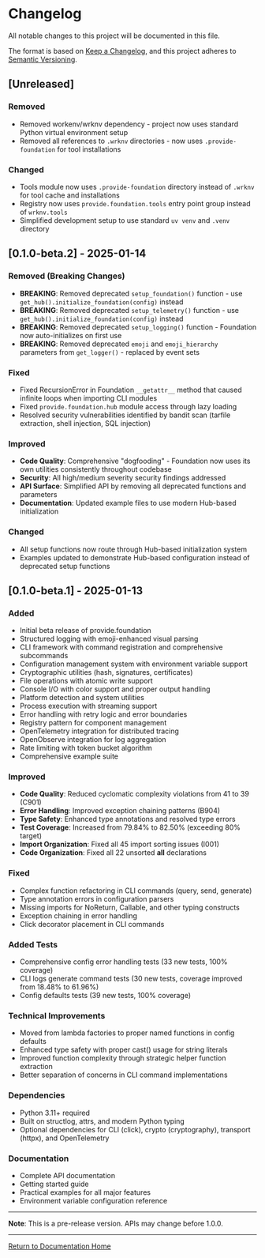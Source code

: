 # Changelog

All notable changes to this project will be documented in this file.

The format is based on [Keep a Changelog](https://keepachangelog.com/en/1.0.0/),
and this project adheres to [Semantic Versioning](https://semver.org/spec/v2.0.0.html).

## [Unreleased]

### Removed
- Removed workenv/wrknv dependency - project now uses standard Python virtual environment setup
- Removed all references to `.wrknv` directories - now uses `.provide-foundation` for tool installations

### Changed
- Tools module now uses `.provide-foundation` directory instead of `.wrknv` for tool cache and installations
- Registry now uses `provide.foundation.tools` entry point group instead of `wrknv.tools`
- Simplified development setup to use standard `uv venv` and `.venv` directory

## [0.1.0-beta.2] - 2025-01-14

### Removed (Breaking Changes)
- **BREAKING**: Removed deprecated `setup_foundation()` function - use `get_hub().initialize_foundation(config)` instead
- **BREAKING**: Removed deprecated `setup_telemetry()` function - use `get_hub().initialize_foundation(config)` instead
- **BREAKING**: Removed deprecated `setup_logging()` function - Foundation now auto-initializes on first use
- **BREAKING**: Removed deprecated `emoji` and `emoji_hierarchy` parameters from `get_logger()` - replaced by event sets

### Fixed
- Fixed RecursionError in Foundation `__getattr__` method that caused infinite loops when importing CLI modules
- Fixed `provide.foundation.hub` module access through lazy loading
- Resolved security vulnerabilities identified by bandit scan (tarfile extraction, shell injection, SQL injection)

### Improved
- **Code Quality**: Comprehensive "dogfooding" - Foundation now uses its own utilities consistently throughout codebase
- **Security**: All high/medium severity security findings addressed
- **API Surface**: Simplified API by removing all deprecated functions and parameters
- **Documentation**: Updated example files to use modern Hub-based initialization

### Changed
- All setup functions now route through Hub-based initialization system
- Examples updated to demonstrate Hub-based configuration instead of deprecated setup functions

## [0.1.0-beta.1] - 2025-01-13

### Added
- Initial beta release of provide.foundation
- Structured logging with emoji-enhanced visual parsing
- CLI framework with command registration and comprehensive subcommands
- Configuration management system with environment variable support
- Cryptographic utilities (hash, signatures, certificates)
- File operations with atomic write support
- Console I/O with color support and proper output handling
- Platform detection and system utilities
- Process execution with streaming support
- Error handling with retry logic and error boundaries
- Registry pattern for component management
- OpenTelemetry integration for distributed tracing
- OpenObserve integration for log aggregation
- Rate limiting with token bucket algorithm
- Comprehensive example suite

### Improved
- **Code Quality**: Reduced cyclomatic complexity violations from 41 to 39 (C901)
- **Error Handling**: Improved exception chaining patterns (B904)
- **Type Safety**: Enhanced type annotations and resolved type errors
- **Test Coverage**: Increased from 79.84% to 82.50% (exceeding 80% target)
- **Import Organization**: Fixed all 45 import sorting issues (I001)
- **Code Organization**: Fixed all 22 unsorted __all__ declarations

### Fixed
- Complex function refactoring in CLI commands (query, send, generate)
- Type annotation errors in configuration parsers
- Missing imports for NoReturn, Callable, and other typing constructs
- Exception chaining in error handling
- Click decorator placement in CLI commands

### Added Tests
- Comprehensive config error handling tests (33 new tests, 100% coverage)
- CLI logs generate command tests (30 new tests, coverage improved from 18.48% to 61.96%)
- Config defaults tests (39 new tests, 100% coverage)

### Technical Improvements
- Moved from lambda factories to proper named functions in config defaults
- Enhanced type safety with proper cast() usage for string literals
- Improved function complexity through strategic helper function extraction
- Better separation of concerns in CLI command implementations

### Dependencies
- Python 3.11+ required
- Built on structlog, attrs, and modern Python typing
- Optional dependencies for CLI (click), crypto (cryptography), transport (httpx), and OpenTelemetry

### Documentation
- Complete API documentation
- Getting started guide
- Practical examples for all major features
- Environment variable configuration reference

---

**Note**: This is a pre-release version. APIs may change before 1.0.0.

---

[Return to Documentation Home](../index.md)
